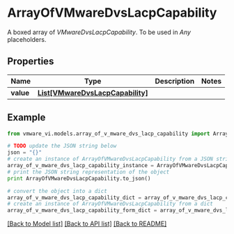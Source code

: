 # ArrayOfVMwareDvsLacpCapability

A boxed array of *VMwareDvsLacpCapability*. To be used in *Any* placeholders. 

## Properties
Name | Type | Description | Notes
------------ | ------------- | ------------- | -------------
**value** | [**List[VMwareDvsLacpCapability]**](VMwareDvsLacpCapability.md) |  | 

## Example

```python
from vmware_vi.models.array_of_v_mware_dvs_lacp_capability import ArrayOfVMwareDvsLacpCapability

# TODO update the JSON string below
json = "{}"
# create an instance of ArrayOfVMwareDvsLacpCapability from a JSON string
array_of_v_mware_dvs_lacp_capability_instance = ArrayOfVMwareDvsLacpCapability.from_json(json)
# print the JSON string representation of the object
print ArrayOfVMwareDvsLacpCapability.to_json()

# convert the object into a dict
array_of_v_mware_dvs_lacp_capability_dict = array_of_v_mware_dvs_lacp_capability_instance.to_dict()
# create an instance of ArrayOfVMwareDvsLacpCapability from a dict
array_of_v_mware_dvs_lacp_capability_form_dict = array_of_v_mware_dvs_lacp_capability.from_dict(array_of_v_mware_dvs_lacp_capability_dict)
```
[[Back to Model list]](../README.md#documentation-for-models) [[Back to API list]](../README.md#documentation-for-api-endpoints) [[Back to README]](../README.md)


